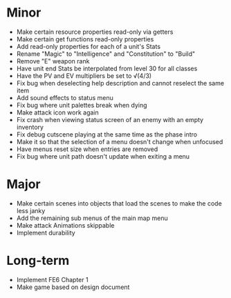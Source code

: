 # Minor
* Make certain resource properties read-only via getters
* Make certain get functions read-only properties
* Add read-only properties for each of a unit's Stats
* Rename "Magic" to "Intelligence" and "Constitution" to "Build"
* Remove "E" weapon rank
* Have unit end Stats be interpolated from level 30 for all classes
* Have the PV and EV multipliers be set to √(4/3)
* Fix bug when deselecting help description and cannot reselect the same item
* Add sound effects to status menu
* Fix bug where unit palettes break when dying
* Make attack icon work again
* Fix crash when viewing status screen of an enemy with an empty inventory
* Fix debug cutscene playing at the same time as the phase intro
* Make it so that the selection of a menu doesn't change when unfocused
* Have menus reset size when entries are removed
* Fix bug where unit path doesn't update when exiting a menu

# Major
* Make certain scenes into objects that load the scenes to make the code less janky
* Add the remaining sub menus of the main map menu
* Make attack Animations skippable
* Implement durability

# Long-term
* Implement FE6 Chapter 1
* Make game based on design document
